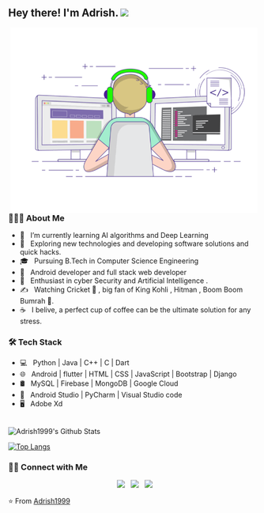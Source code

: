 <h2> Hey there! I'm Adrish. <img src="https://github.com/souvikguria98/souvikguria98/blob/master/Hi.gif" width="25"></h2>
<img align="right" alt="GIF" src="https://raw.githubusercontent.com/devSouvik/devSouvik/master/gif3.gif" width="500"/>

<h3> 👨🏻‍💻 About Me </h3>

- 🔭 &nbsp; I’m currently learning AI algorithms and Deep Learning
- 🤔 &nbsp; Exploring new technologies and developing software solutions and quick hacks.
- 🎓 &nbsp; Pursuing B.Tech in Computer Science Engineering
- 💼 &nbsp; Android developer and full stack web developer
- 🌱 &nbsp; Enthusiast in cyber Security and Artificial Intelligence .
- ✍️ &nbsp; Watching Cricket 🏏 , big fan of King Kohli , Hitman , Boom Boom Bumrah 💙.
- ☕ &nbsp; I belive, a perfect cup of coffee can be the ultimate solution for any stress. 

<h3>🛠 Tech Stack</h3>

- 💻 &nbsp; Python | Java | C++ | C | Dart
- 🌐 &nbsp; Android | flutter | HTML | CSS | JavaScript | Bootstrap | Django
- 🛢 &nbsp; MySQL | Firebase | MongoDB | Google Cloud
- 🔧 &nbsp; Android Studio | PyCharm | Visual Studio code
- 🖥 &nbsp; Adobe Xd 

<br>

<img align="center" src="https://github-readme-stats.vercel.app/api?username=Adrish1999&include_all_commits=true&count_private=true&show_icons=true&line_height=20&title_color=7A7ADB&icon_color=2234AE&text_color=D3D3D3&bg_color=0,000000,130F40" alt="Adrish1999's Github Stats">

</br>

[![Top Langs](https://github-readme-stats.vercel.app/api/top-langs/?username=Adrish1999&layout=compact&text_color=daf7dc&bg_color=151515)](https://github.com/Adrish1999/github-readme-stats)


<h3> 🤝🏻 Connect with Me </h3>

<p align="center">
&nbsp; <a href="https://www.instagram.com/pongo_adrish/" target="_blank" rel="noopener noreferrer"><img src="https://img.icons8.com/plasticine/100/000000/instagram-new.png" width="50" /></a>  
&nbsp; <a href="https://www.linkedin.com/in/adrish-bose-66a0b71a5" target="_blank" rel="noopener noreferrer"><img src="https://img.icons8.com/plasticine/100/000000/linkedin.png" width="50" /></a>
&nbsp; <a href="mailto:adrishbose198@gmail.com" target="_blank" rel="noopener noreferrer"><img src="https://img.icons8.com/plasticine/100/000000/gmail.png"  width="50" /></a>
</p>

⭐️ From [Adrish1999](https://github.com/Adrish1999)
